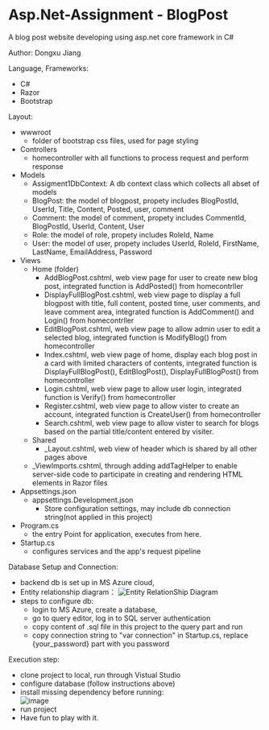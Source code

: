 # Asp.Net-Assignment - BlogPost
A blog post website developing using asp.net core framework in C#

Author: Dongxu Jiang

Language, Frameworks:
  * C#
  * Razor
  * Bootstrap

Layout:
  * wwwroot
    - folder of bootstrap css files, used for page styling
  * Controllers
    - homecontroller with all functions to process request and perform response
  * Models
    - Assigment1DbContext: A db context class which collects all abset of models
    - BlogPost: the model of blogpost, propety includes BlogPostId, UserId, Title, Content, Posted, user, comment
    - Comment: the model of comment, propety includes CommentId, BlogPostId, UserId, Content, User
    - Role: the model of role, propety includes RoleId, Name
    - User: the model of user, propety includes UserId, RoleId, FirstName, LastName, EmailAddress, Password
  * Views
    - Home (folder)
      - AddBlogPost.cshtml, web view page for user to create new blog post, integrated function is AddPosted() from homecontrller
      - DisplayFullBlogPost.cshtml, web view page to display a full blogpost with title, full content, posted time, user comments, and leave comment area, integrated function is AddComment() and Login() from homecontrller
      - EditBlogPost.cshtml, web view page to allow admin user to edit a selected blog, integrated function is ModifyBlog() from homecontroller
      - Index.cshtml, web view page of home, display each blog post in a card with limited characters of contents, integrated function is DisplayFullBlogPost(), EditBlogPost(), DisplayFullBlogPost() from homecontroller
      - Login.cshtml, web view page to allow user login, integrated function is Verify() from homecontroller
      - Register.cshtml, web view page to allow vister to create an account, integrated function is CreateUser() from homecontroller
      - Search.cshtml, web view page to allow vister to search for blogs based on the partial title/content entered by visiter.
    - Shared
      - _Layout.cshtml, web view of header which is shared by all other pages above
    - _ViewImports.cshtml, through adding addTagHelper to enable server-side code to participate in creating and rendering HTML elements in Razor files
   * Appsettings.json
     - appsettings.Development.json
       - Store configuration settings, may include db connection string(not applied in this project)
   * Program.cs
     - the entry Point for application, executes from here.
   * Startup.cs
     - configures services and the app's request pipeline

Database Setup and Connection:
   * backend db is set up in MS Azure cloud,
   * Entity relationship diagram：
     ![Entity RelationShip Diagram](https://user-images.githubusercontent.com/51864834/122113989-c5d75200-cdf0-11eb-9367-8a07472a2e40.PNG)
   * steps to configure db:
      - login to MS Azure, create a database,
      - go to query editor, log in to SQL server authentication
      - copy content of .sql file in this project to the query part and run
      - copy connection string to "var connection" in Startup.cs, replace {your_password} part with you password

Execution step:   
   * clone project to local, run through Vistual Studio
   * configure database (follow instructions above)
   * install missing dependency before running:<br/>
     ![image](https://user-images.githubusercontent.com/51864834/122112259-9a536800-cdee-11eb-85fd-d81181622199.png)<br/>
   * run project<br/>
   * Have fun to play with it.


